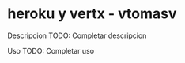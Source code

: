 heroku y vertx - vtomasv
========================

Descripcion 
TODO: Completar descripcion 

Uso
TODO: Completar uso 


 
